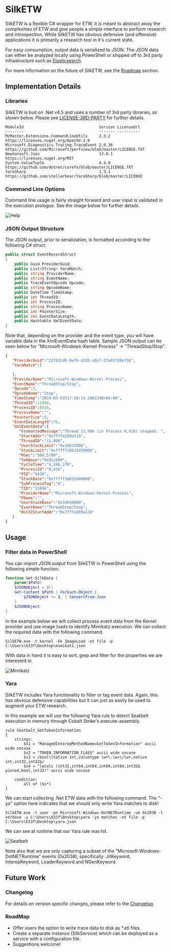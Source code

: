 # SilkETW

SilkETW is a flexible C# wrapper for ETW, it is meant to abstract away the complexities of ETW and give people a simple interface to perform research and introspection. While SilkETW has obvious defensive (and offensive) applications it is primarily a research tool in it's current state.

For easy consumption, output data is serialized to JSON. The JSON data can either be analyzed locally using PowerShell or shipped off to 3rd party infrastructure such as [Elasticsearch](https://www.elastic.co/).

For more information on the future of SilkETW, see the [Roadmap](#roadmap) section.

## Implementation Details

### Libraries

SilkETW is buit on .Net v4.5 and uses a number of 3rd party libraries, as shown below. Please see [LICENSE-3RD-PARTY](LICENSE-3RD-PARTY.txt) for further details.

```
ModuleId                                 Version LicenseUrl                                                   
--------                                 ------- ----------                                                   
McMaster.Extensions.CommandLineUtils     2.3.2   https://licenses.nuget.org/Apache-2.0                        
Microsoft.Diagnostics.Tracing.TraceEvent 2.0.36  https://github.com/Microsoft/perfview/blob/master/LICENSE.TXT
Newtonsoft.Json                          12.0.1  https://licenses.nuget.org/MIT                               
System.ValueTuple                        4.4.0   https://github.com/dotnet/corefx/blob/master/LICENSE.TXT     
YaraSharp                                1.3.1   https://github.com/stellarbear/YaraSharp/blob/master/LICENSE
```

### Command Line Options

Command line usage is fairly straight forward and user input is validated in the execution prologue. See the image below for further details.

![Help](Images/help.png)

### JSON Output Structure

The JSON output, prior to serialization, is formatted according to the following C# struct.

```csharp
public struct EventRecordStruct
{
    public Guid ProviderGuid;
    public List<String> YaraMatch;
    public string ProviderName;
    public string EventName;
    public TraceEventOpcode Opcode;
    public string OpcodeName;
    public DateTime TimeStamp;
    public int ThreadID;
    public int ProcessID;
    public string ProcessName;
    public int PointerSize;
    public int EventDataLength;
    public Hashtable XmlEventData;
}
```

Note that, depending on the provider and the event type, you will have variable data in the XmlEventData hash table. Sample JSON output can be seen below for "Microsoft-Windows-Kernel-Process" -> "ThreadStop/Stop".

```json
{
   "ProviderGuid":"22fb2cd6-0e7b-422b-a0c7-2fad1fd0e716",
   "YaraMatch":[

   ],
   "ProviderName":"Microsoft-Windows-Kernel-Process",
   "EventName":"ThreadStop/Stop",
   "Opcode":2,
   "OpcodeName":"Stop",
   "TimeStamp":"2019-03-03T17:58:14.2862348+00:00",
   "ThreadID":11996,
   "ProcessID":8416,
   "ProcessName":"",
   "PointerSize":8,
   "EventDataLength":76,
   "XmlEventData":{
      "FormattedMessage":"Thread 11,996 (in Process 8,416) stopped. ",
      "StartAddr":"0x7fffe299a110",
      "ThreadID":"11,996",
      "UserStackLimit":"0x3d632000",
      "StackLimit":"0xfffff38632d39000",
      "MSec":"560.5709",
      "TebBase":"0x91c000",
      "CycleTime":"4,266,270",
      "ProcessID":"8,416",
      "PID":"8416",
      "StackBase":"0xfffff38632d40000",
      "SubProcessTag":"0",
      "TID":"11996",
      "ProviderName":"Microsoft-Windows-Kernel-Process",
      "PName":"",
      "UserStackBase":"0x3d640000",
      "EventName":"ThreadStop/Stop",
      "Win32StartAddr":"0x7fffe299a110"
   }
}
```

## Usage

### Filter data in PowerShell

You can import JSON output from SilkETW in PowerShell using the following simple function.

```powershell
function Get-SilkData {
	param($Path)
	$JSONObject = @()
	Get-Content $Path | ForEach-Object {
		$JSONObject += $_ | ConvertFrom-Json
	}
	$JSONObject
}
```

In the example below we will collect process event data from the Kernel provider and use image loads to identify Mimikatz execution. We can collect the required data with the following command.

```
SilkETW.exe -t kernel -kk ImageLoad -ot file -p C:\Users\b33f\Desktop\mimikatz.json
```

With data in hand it is easy to sort, grep and filter for the properties we are interested in.

![Mimikatz](Images/mimi.png)

### Yara

SilkETW includes Yara functionality to filter or tag event data. Again, this has obvious defensive capabilities but it can just as easily be used to augment your ETW research.

In this example we will use the following Yara rule to detect Seatbelt execution in memory through Cobalt Strike's execute-assembly.

```
rule Seatbelt_GetTokenInformation
{
	strings:
		$s1 = "ManagedInteropMethodName=GetTokenInformation" ascii wide nocase
		$s2 = "TOKEN_INFORMATION_CLASS" ascii wide nocase
		$s3 = /bool\(native int,valuetype \w+\.\w+\/\w+,native int,int32,int32&/
		$s4 = "locals (int32,int64,int64,int64,int64,int32& pinned,bool,int32)" ascii wide nocase
	
	condition:
		all of ($s*)
}
```

We can start collecting .Net ETW data with the following command. The "-yo" option here indicates that we should only write Yara matches to disk!

```
SilkETW.exe -t user -pn Microsoft-Windows-DotNETRuntime -uk 0x2038 -l verbose -y C:\Users\b33f\Desktop\yara -yo matches -ot file -p C:\Users\b33f\Desktop\yara.json
```

We can see at runtime that our Yara rule was hit.

![Seatbelt](Images/seatbelt.png)

Note also that we are only capturing a subset of the "Microsoft-Windows-DotNETRuntime" events (0x2038), specifically: JitKeyword, InteropKeyword, LoaderKeyword and NGenKeyword.

## Future Work

### Changelog

For details on version specific changes, please refer to the [Changelog](Changelog.txt).

### RoadMap

* Offer users the option to write trace data to disk as *.etl files.
* Create a separate instance (SilkService) which can be deployed as a service with a configuration file.
* Suggestions welcome!